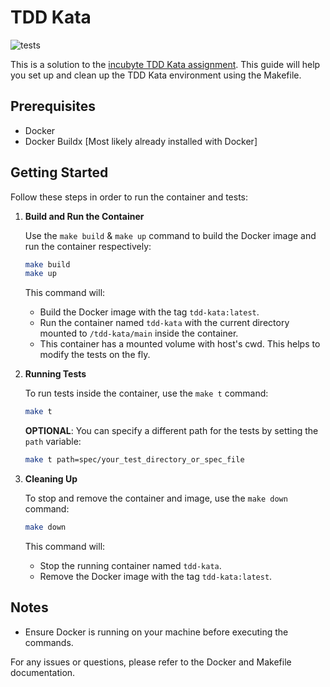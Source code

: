 # TDD Kata

![tests](https://github.com/hiteshsalavi/tdd-kata/actions/workflows/tests.yml/badge.svg)

This is a solution to the [incubyte TDD Kata assignment](https://blog.incubyte.co/blog/tdd-assessment/).
This guide will help you set up and clean up the TDD Kata environment using the Makefile.

## Prerequisites

- Docker
- Docker Buildx [Most likely already installed with Docker]

## Getting Started

Follow these steps in order to run the container and tests:

1. **Build and Run the Container**

    Use the `make build` & `make up` command to build the Docker image and run the container respectively:

    ```sh
    make build
    make up
    ```

    This command will:
    - Build the Docker image with the tag `tdd-kata:latest`.
    - Run the container named `tdd-kata` with the current directory mounted to `/tdd-kata/main` inside the container.
    - This container has a mounted volume with host's cwd. This helps to modify the tests on the fly.

2. **Running Tests**

    To run tests inside the container, use the `make t` command:

    ```sh
    make t
    ```

    **OPTIONAL**: You can specify a different path for the tests by setting the `path` variable:

    ```sh
    make t path=spec/your_test_directory_or_spec_file
    ```

3. **Cleaning Up**

    To stop and remove the container and image, use the `make down` command:

    ```sh
    make down
    ```

    This command will:
    - Stop the running container named `tdd-kata`.
    - Remove the Docker image with the tag `tdd-kata:latest`.

## Notes

- Ensure Docker is running on your machine before executing the commands.

For any issues or questions, please refer to the Docker and Makefile documentation.